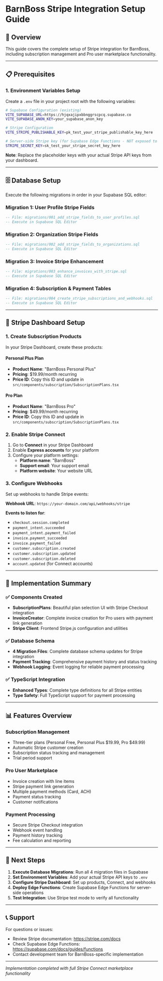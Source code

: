 # BarnBoss Stripe Integration Setup Guide

## 🎯 Overview

This guide covers the complete setup of Stripe integration for BarnBoss, including subscription management and Pro user marketplace functionality.

---

## 📋 Prerequisites

### 1. Environment Variables Setup

Create a `.env` file in your project root with the following variables:

```bash
# Supabase Configuration (existing)
VITE_SUPABASE_URL=https://hjqxajipxbbnggrscpcq.supabase.co
VITE_SUPABASE_ANON_KEY=your_supabase_anon_key

# Stripe Configuration
VITE_STRIPE_PUBLISHABLE_KEY=pk_test_your_stripe_publishable_key_here

# Server-side Stripe key (for Supabase Edge Functions - NOT exposed to frontend)
STRIPE_SECRET_KEY=sk_test_your_stripe_secret_key_here
```

**Note**: Replace the placeholder keys with your actual Stripe API keys from your dashboard.

---

## 🗄️ Database Setup

Execute the following migrations in order in your Supabase SQL editor:

### Migration 1: User Profile Stripe Fields
```sql
-- File: migrations/001_add_stripe_fields_to_user_profiles.sql
-- Execute in Supabase SQL Editor
```

### Migration 2: Organization Stripe Fields  
```sql
-- File: migrations/002_add_stripe_fields_to_organizations.sql
-- Execute in Supabase SQL Editor
```

### Migration 3: Invoice Stripe Enhancement
```sql
-- File: migrations/003_enhance_invoices_with_stripe.sql
-- Execute in Supabase SQL Editor
```

### Migration 4: Subscription & Payment Tables
```sql
-- File: migrations/004_create_stripe_subscriptions_and_webhooks.sql
-- Execute in Supabase SQL Editor
```

---

## 🔧 Stripe Dashboard Setup

### 1. Create Subscription Products

In your Stripe Dashboard, create these products:

#### Personal Plus Plan
- **Product Name**: "BarnBoss Personal Plus"
- **Pricing**: $19.99/month recurring
- **Price ID**: Copy this ID and update in `src/components/subscription/SubscriptionPlans.tsx`

#### Pro Plan
- **Product Name**: "BarnBoss Pro"
- **Pricing**: $49.99/month recurring
- **Price ID**: Copy this ID and update in `src/components/subscription/SubscriptionPlans.tsx`

### 2. Enable Stripe Connect

1. Go to **Connect** in your Stripe Dashboard
2. Enable **Express accounts** for your platform
3. Configure your platform settings:
   - **Platform name**: "BarnBoss"
   - **Support email**: Your support email
   - **Platform website**: Your website URL

### 3. Configure Webhooks

Set up webhooks to handle Stripe events:

**Webhook URL**: `https://your-domain.com/api/webhooks/stripe`

**Events to listen for**:
- `checkout.session.completed`
- `payment_intent.succeeded`
- `payment_intent.payment_failed`
- `invoice.payment_succeeded`
- `invoice.payment_failed`
- `customer.subscription.created`
- `customer.subscription.updated`
- `customer.subscription.deleted`
- `account.updated` (for Connect accounts)

---

## 🚀 Implementation Summary

### ✅ Components Created
- **SubscriptionPlans**: Beautiful plan selection UI with Stripe Checkout integration
- **InvoiceCreator**: Complete invoice creation for Pro users with payment link generation
- **Stripe Client**: Frontend Stripe.js configuration and utilities

### ✅ Database Schema
- **4 Migration Files**: Complete database schema updates for Stripe integration
- **Payment Tracking**: Comprehensive payment history and status tracking
- **Webhook Logging**: Event logging for reliable payment processing

### ✅ TypeScript Integration
- **Enhanced Types**: Complete type definitions for all Stripe entities
- **Type Safety**: Full TypeScript support for payment processing

---

## 📊 Features Overview

### Subscription Management
- Three-tier plans (Personal Free, Personal Plus $19.99, Pro $49.99)
- Automatic Stripe customer creation
- Subscription status tracking and management
- Trial period support

### Pro User Marketplace
- Invoice creation with line items
- Stripe payment link generation
- Multiple payment methods (Card, ACH)
- Payment status tracking
- Customer notifications

### Payment Processing
- Secure Stripe Checkout integration
- Webhook event handling
- Payment history tracking
- Fee calculation and reporting

---

## 🔄 Next Steps

1. **Execute Database Migrations**: Run all 4 migration files in Supabase
2. **Set Environment Variables**: Add your actual Stripe API keys to `.env`
3. **Configure Stripe Dashboard**: Set up products, Connect, and webhooks
4. **Deploy Edge Functions**: Create Supabase Edge Functions for server-side operations
5. **Test Integration**: Use Stripe test mode to verify all functionality

---

## 📞 Support

For questions or issues:
- Review Stripe documentation: https://stripe.com/docs
- Check Supabase Edge Functions: https://supabase.com/docs/guides/functions
- Contact development team for BarnBoss-specific implementation

---

*Implementation completed with full Stripe Connect marketplace functionality* 